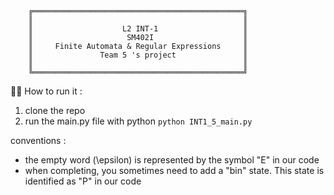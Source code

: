```
    ╔═══════════════════════════════════════════════╗
    ║                                               ║
    ║                    L2 INT-1                   ║
    ║                     SM402I                    ║
    ║     Finite Automata & Regular Expressions     ║
    ║               Team 5 's project               ║
    ║                                               ║
    ╚═══════════════════════════════════════════════╝
```
👨‍💻 How to run it : 
1. clone the repo
2. run the main.py file with python ```python INT1_5_main.py ``` 

conventions : 
- the empty word (\epsilon) is represented by the symbol "E" in our code
- when completing, you sometimes need to add a "bin" state. This state is identified as "P" in our code
